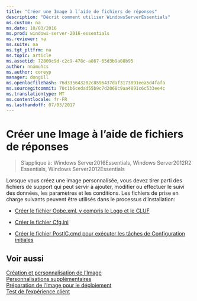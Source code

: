 ```yaml
---
title: "Créer une Image à l’aide de fichiers de réponses"
description: "Décrit comment utiliser WindowsServerEssentials"
ms.custom: na
ms.date: 10/03/2016
ms.prod: windows-server-2016-essentials
ms.reviewer: na
ms.suite: na
ms.tgt_pltfrm: na
ms.topic: article
ms.assetid: 72809c9d-c2c9-478c-a867-65d3b9a08b95
author: nnamuhcs
ms.author: coreyp
manager: dongill
ms.openlocfilehash: 76d335643202c8596437daf3173891eea5d4fafa
ms.sourcegitcommit: 70c1b6cedad55b9c7d2068c9aa4891c6c533ee4c
ms.translationtype: MT
ms.contentlocale: fr-FR
ms.lasthandoff: 07/03/2017
---
```

# <a name="create-an-image-by-using-answer-files"></a>Créer une Image à l’aide de fichiers de réponses

>S’applique à: Windows Server2016Essentials, Windows Server2012R2 Essentials, Windows Server2012Essentials

Lorsque vous créez une image personnalisée, vous devez tirer parti des fichiers de support qui peut servir à ajouter, modifier ou effectuer le suivi des données, les paramètres et les conditions. Les fichiers de prise en charge suivants peuvent être utilisés dans le processus d’installation:  
  
-   [Créer le fichier Oobe.xml, y compris le Logo et le CLUF](Create-the-Oobe.xml-File-Including-Logo-and-EULA.md)  
  
-   [Créer le fichier Cfg.ini](Create-the-Cfg.ini-File.md)  
  
-   [Créer le fichier PostIC.cmd pour exécuter les tâches de Configuration initiales](Create-the-PostIC.cmd-File-for-Running-Post-Initial-Configuration-Tasks.md)  
  
## <a name="see-also"></a>Voir aussi  
 [Création et personnalisation de l’Image](Creating-and-Customizing-the-Image.md)   
 [Personnalisations supplémentaires](Additional-Customizations.md)   
 [Préparation de l’Image pour le déploiement](Preparing-the-Image-for-Deployment.md)   
 [Test de l’expérience client](Testing-the-Customer-Experience.md)